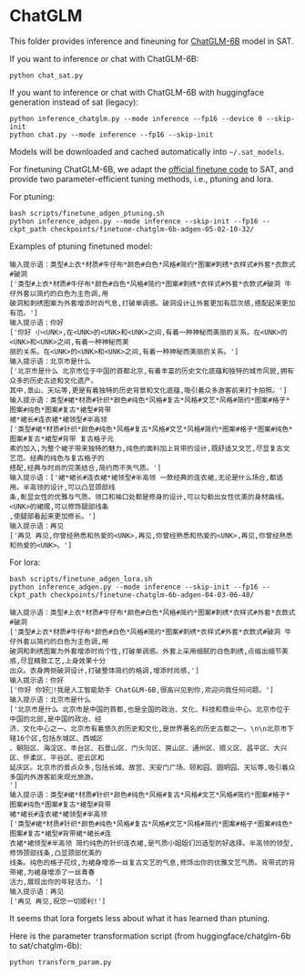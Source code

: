 # ChatGLM

This folder provides inference and fineuning for [ChatGLM-6B](https://github.com/THUDM/ChatGLM-6B) model in SAT.

If you want to inference or chat with ChatGLM-6B:

```
python chat_sat.py
```

If you want to inference or chat with ChatGLM-6B with huggingface generation instead of sat (legacy):
```
python inference_chatglm.py --mode inference --fp16 --device 0 --skip-init
python chat.py --mode inference --fp16 --skip-init
```

Models will be downloaded and cached automatically into `~/.sat_models`.

For finetuning ChatGLM-6B, we adapt the [official finetune code](https://github.com/THUDM/ChatGLM-6B/tree/main/ptuning) to SAT, and provide two parameter-efficient tuning methods, i.e., ptuning and lora.

For ptuning:

```
bash scripts/finetune_adgen_ptuning.sh
python inference_adgen.py --mode inference --skip-init --fp16 --ckpt_path checkpoints/finetune-chatglm-6b-adgen-05-02-10-32/
```

Examples of ptuning finetuned model:

```
输入提示语：类型#上衣*材质#牛仔布*颜色#白色*风格#简约*图案#刺绣*衣样式#外套*衣款式#破洞
['类型#上衣*材质#牛仔布*颜色#白色*风格#简约*图案#刺绣*衣样式#外套*衣款式#破洞 牛仔外套以简约的白色为主色调,用
破洞和刺绣图案为外套增添时尚气息,打破单调感。破洞设计让外套更加有层次感,搭配起来更加有范。']
输入提示语：你好
['你好 小<UNK>,在<UNK>的<UNK>和<UNK>之间,有着一种神秘而美丽的关系。在<UNK>的<UNK>和<UNK>之间,有着一种神秘而美
丽的关系。在<UNK>的<UNK>和<UNK>之间,有着一种神秘而美丽的关系。']
输入提示语：北京市是什么
['北京市是什么 北京市位于中国的首都北京,有着丰富的历史文化底蕴和独特的城市风貌,拥有众多的历史古迹和文化遗产。
其中,景山、天坛等,更是有着独特的历史背景和文化底蕴,吸引着众多游客前来打卡拍照。']
输入提示语：类型#裙*材质#针织*颜色#纯色*风格#复古*风格#文艺*风格#简约*图案#格子*图案#纯色*图案#复古*裙型#背带
裙*裙长#连衣裙*裙领型#半高领
['类型#裙*材质#针织*颜色#纯色*风格#复古*风格#文艺*风格#简约*图案#格子*图案#纯色*图案#复古*裙型#背带 复古格子元
素的加入,为整个裙子带来独特的魅力,纯色的面料加上背带的设计,既舒适又文艺,尽显复古文艺范。经典的纯色与复古格子的
搭配,经典与时尚的完美结合,简约而不失气质。']
输入提示语：['裙*裙长#连衣裙*裙领型#半高领 一款经典的连衣裙,无论是什么场合,都适用。半高领的设计,可以凸显颈部线
条,彰显女性的优雅与气质。领口和袖口处都是修身的设计,可以勾勒出女性优美的身材曲线。<UNK>的裙摆,可以修饰腿部线条
,使腿部看起来更加修长。']
输入提示语：再见
['再见 再见,你曾经熟悉和热爱的<UNK>,再见,你曾经熟悉和热爱的<UNK>,再见,你曾经熟悉和热爱的<UNK>。']
```

For lora:

```
bash scripts/finetune_adgen_lora.sh
python inference_adgen.py --mode inference --skip-init --fp16 --ckpt_path checkpoints/finetune-chatglm-6b-adgen-04-03-06-48/
```

```
输入提示语：类型#上衣*材质#牛仔布*颜色#白色*风格#简约*图案#刺绣*衣样式#外套*衣款式#破洞
['类型#上衣*材质#牛仔布*颜色#白色*风格#简约*图案#刺绣*衣样式#外套*衣款式#破洞 牛仔外套以简约的白色为主色调,用
破洞和刺绣图案为外套增添时尚个性,打破单调感。外套上采用细腻的白色刺绣,点缀出细节美感,尽显精致工艺,上身效果十分
出众。衣身两侧破洞设计,打破整体简约的格调,增添时尚感,']
输入提示语：你好
['你好 你好👋!我是人工智能助手 ChatGLM-6B,很高兴见到你,欢迎问我任何问题。']
输入提示语：北京市是什么
['北京市是什么 北京市是中国的首都,也是全国的政治、文化、科技和商业中心。北京市位于中国的北部,是中国的政治、经
济、文化中心之一。北京市有着悠久的历史和文化,是世界著名的历史古都之一。\n\n北京市下辖16个区,包括东城区、西城区
、朝阳区、海淀区、丰台区、石景山区、门头沟区、房山区、通州区、顺义区、昌平区、大兴区、怀柔区、平谷区、密云区和
延庆区。北京市的景点众多,包括长城、故宫、天安门广场、颐和园、圆明园、天坛等,吸引着众多国内外游客前来观光旅游。
']
输入提示语：类型#裙*材质#针织*颜色#纯色*风格#复古*风格#文艺*风格#简约*图案#格子*图案#纯色*图案#复古*裙型#背带
裙*裙长#连衣裙*裙领型#半高领
['类型#裙*材质#针织*颜色#纯色*风格#复古*风格#文艺*风格#简约*图案#格子*图案#纯色*图案#复古*裙型#背带裙*裙长#连
衣裙*裙领型#半高领 简约纯色的针织连衣裙,是气质小姐姐们凹造型的好选择。半高领的领型,修饰颈部线条,凸显颈部优美的
线条。纯色的格子花纹,为裙身增添一丝复古文艺的气息,修饰出你的优雅文艺气质。背带式的背带裙,为裙身增添了一丝青春
活力,展现出你的年轻活力。']
输入提示语：再见
['再见 再见,祝您一切顺利!']
```

It seems that lora forgets less about what it has learned than ptuning.

Here is the parameter transformation script (from huggingface/chatglm-6b to sat/chatglm-6b):

```
python transform_param.py
```